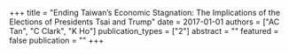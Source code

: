 +++
title = "Ending Taiwan’s Economic Stagnation: The Implications of the Elections of Presidents Tsai and Trump"
date = 2017-01-01
authors = ["AC Tan", "C Clark", "K Ho"]
publication_types = ["2"]
abstract = ""
featured = false
publication = ""
+++

